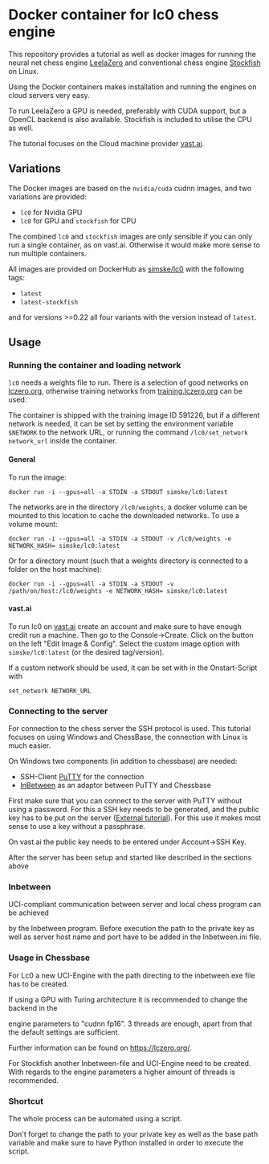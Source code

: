 # Docker container for lc0 chess engine
This repository provides a tutorial as well as docker images for running the
neural net chess engine [LeelaZero](https://github.com/LeelaChessZero/lc0) and
conventional chess engine [Stockfish](https://stockfishchess.org/) on Linux.

Using the Docker containers makes installation and running the engines on cloud servers very easy.

To run LeelaZero a GPU is needed, preferably with CUDA support, but a OpenCL backend is also available.
Stockfish is included to utilise the CPU as well.

The tutorial focuses on the Cloud machine provider [vast.ai](https://vast.ai/).

## Variations
The Docker images are based on the `nvidia/cuda` cudnn images, and two variations are provided:

 - `lc0` for Nvidia GPU
 - `lc0` for GPU and `stockfish` for CPU

The combined `lc0` and `stockfish` images are only sensible if you can only run a single container, as on vast.ai. Otherwise it would make more sense to run multiple containers.

All images are provided on DockerHub as [simske/lc0](https://hub.docker.com/r/simske/lc0) with the following tags:

 - `latest`
 - `latest-stockfish`

and for versions >=0.22 all four variants with the version instead of `latest`.

## Usage

### Running the container and loading network
`lc0` needs a weights file to run.
There is a selection of good networks on [lczero.org](https://lczero.org/play/bestnets/),
otherwise training networks from [training.lczero.org](https://training.lczero.org/networks/) can be used.

The container is shipped with the training image ID 591226, but if a different network is needed,
it can be set by setting the environment variable `$NETWORK` to the network URL,
or running the command `/lc0/set_network network_url` inside the container.

#### General
To run the image:
```
docker run -i --gpus=all -a STDIN -a STDOUT simske/lc0:latest
```
The networks are in the directory `/lc0/weights`, a docker volume can be mounted to this location to cache the downloaded networks.
To use a volume mount:
```
docker run -i --gpus=all -a STDIN -a STDOUT -v /lc0/weights -e NETWORK_HASH= simske/lc0:latest
```
Or for a directory mount (such that a weights directory is connected to a folder on the host machine):
```
docker run -i --gpus=all -a STDIN -a STDOUT -v /path/on/host:/lc0/weights -e NETWORK_HASH= simske/lc0:latest
```


#### vast.ai
To run lc0 on [vast.ai](https://vast.ai) create an account and make sure to have enough credit run a machine.
Then go to the Console->Create. Click on the button on the left "Edit Image & Config".
Select the custom image option with `simske/lc0:latest` (or the desired tag/version).

If a custom network should be used, it can be set with in the Onstart-Script with
```
set_network NETWORK_URL
```

### Connecting to the server
For connection to the chess server the SSH protocol is used.
This tutorial focuses on using Windows and ChessBase, the connection with Linux is much easier.

On Windows two components (in addition to chessbase) are needed:

 - SSH-Client [PuTTY](https://putty.org/) for the connection
 - [InBetween](https://www.chess.com/blog/AldoE/the-tale-of-the-lost-wrapper-inbetween-by-odd-gunnar-malin)
   as an adaptor between PuTTY and Chessbase

First make sure that you can connect to the server with PuTTY without using a password.
For this a SSH key needs to be generated, and the public key has to be put on the server ([External tutorial](https://devops.ionos.com/tutorials/use-ssh-keys-with-putty-on-windows/)).
For this use it makes most sense to use a key without a passphrase.

On vast.ai the public key needs to be entered under Account->SSH Key.

After the server has been setup and started like described in the sections above



### Inbetween

UCI-compliant communication between server and local chess program can be achieved

by the Inbetween program. Before execution the path to the private key as well as server host name and port have to be added in the Inbetween.ini file.

### Usage in Chessbase

For Lc0 a new UCI-Engine with the path directing to the inbetween.exe file has to be created.

If using a GPU with Turing architecture it is recommended to change the backend in the

engine parameters to "cudnn fp16". 3 threads are enough, apart from that the default settings are sufficient.

Further information can be found on https://lczero.org/.

For Stockfish another Inbetween-file and UCI-Engine need to be created. With regards to the engine parameters a higher amount of threads is recommended.



### Shortcut

The whole process can be automated using a script.

Don't forget to change the path to your private key as well as the base path variable and make sure to have Python installed in order to execute the script.
